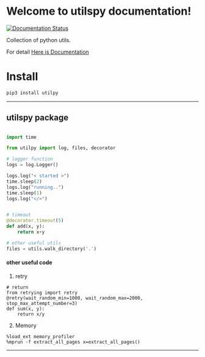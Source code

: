 # Welcome to utilspy documentation!
[![Documentation Status](https://readthedocs.org/projects/utilpy/badge/?version=latest)](https://utilpy.readthedocs.io/en/latest/?badge=latest)

Collection of python utils.

For detail [Here is Documentation](https://utilpy.readthedocs.io/en/latest/index.html)

# Install 
```bash
pip3 install utilpy
```

____

## utilspy package

```python

import time

from utilpy import log, files, decorator

# logger function 
logs = log.Logger()

logs.log("< started >")
time.sleep(2)
logs.log("running..")
time.sleep(1)
logs.log("</>")


# timeout
@decorator.timeout(5)
def add(x, y):
    return x+y

# other useful utils
files = utils.walk_directory('.')

```

#### other useful code
1. retry
```
# return 
from retrying import retry
@retry(wait_random_min=1000, wait_random_max=2000, stop_max_attempt_number=3)
def sum(x, y):
    return x/y
```

2. Memory
```
%load_ext memory_profiler
%mprun -f extract_all_pages x=extract_all_pages()
```
____